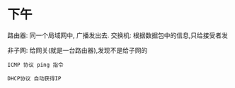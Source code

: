 # 下午
路由器: 同一个局域网中, 广播发出去.
交换机: 根据数据包中的信息,只给接受者发

非子网: 给网关(就是一台路由器),发现不是给子网的
    
    ICMP 协议 ping 指令

    DHCP协议 自动获得IP